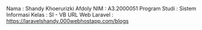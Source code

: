 Nama            : Shandy Khoerurizki Afdoly
NIM             : A3.2000051
Program Studi   : Sistem Informasi
Kelas           : SI - VB
URL Web Laravel : https://laravelshandy.000webhostapp.com/blogs